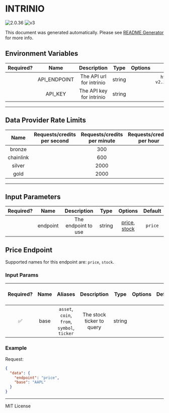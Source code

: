 # INTRINIO

![2.0.36](https://img.shields.io/github/package-json/v/smartcontractkit/external-adapters-js?filename=packages/sources/intrinio/package.json) ![v3](https://img.shields.io/badge/framework%20version-v3-blueviolet)

This document was generated automatically. Please see [README Generator](../../scripts#readme-generator) for more info.

## Environment Variables

| Required? |     Name     |       Description        |  Type  | Options |            Default             |
| :-------: | :----------: | :----------------------: | :----: | :-----: | :----------------------------: |
|           | API_ENDPOINT | The API url for intrinio | string |         | `https://api-v2.intrinio.com/` |
|           |   API_KEY    | The API key for intrinio | string |         |                                |

---

## Data Provider Rate Limits

|   Name    | Requests/credits per second | Requests/credits per minute | Requests/credits per hour | Note |
| :-------: | :-------------------------: | :-------------------------: | :-----------------------: | :--: |
|  bronze   |                             |             300             |                           |      |
| chainlink |                             |             600             |                           |      |
|  silver   |                             |            2000             |                           |      |
|   gold    |                             |            2000             |                           |      |

---

## Input Parameters

| Required? |   Name   |     Description     |  Type  |                      Options                       | Default |
| :-------: | :------: | :-----------------: | :----: | :------------------------------------------------: | :-----: |
|           | endpoint | The endpoint to use | string | [price](#price-endpoint), [stock](#price-endpoint) | `price` |

## Price Endpoint

Supported names for this endpoint are: `price`, `stock`.

### Input Params

| Required? | Name |                   Aliases                   |        Description        |  Type  | Options | Default | Depends On | Not Valid With |
| :-------: | :--: | :-----------------------------------------: | :-----------------------: | :----: | :-----: | :-----: | :--------: | :------------: |
|    ✅     | base | `asset`, `coin`, `from`, `symbol`, `ticker` | The stock ticker to query | string |         |         |            |                |

### Example

Request:

```json
{
  "data": {
    "endpoint": "price",
    "base": "AAPL"
  }
}
```

---

MIT License
